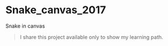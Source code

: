 # Snake_canvas_2017
Snake in canvas 
>I share this project available only to show my learning path.

